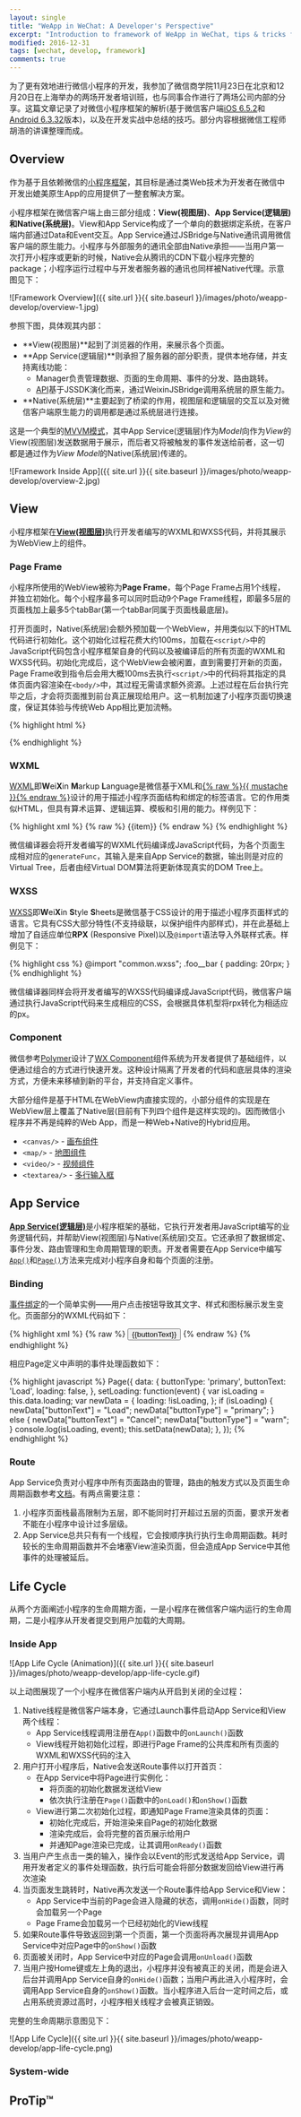 ```yaml
---
layout: single
title: "WeApp in WeChat: A Developer's Perspective"
excerpt: "Introduction to framework of WeApp in WeChat, tips & tricks for developers."
modified: 2016-12-31
tags: [wechat, develop, framework]
comments: true
---
```


为了更有效地进行微信小程序的开发，我参加了微信商学院11月23日在北京和12月20日在上海举办的两场开发者培训班，也与同事合作进行了两场公司内部的分享。这篇文章记录了对微信小程序框架的解析(基于微信客户端[iOS 6.5.2](https://itunes.apple.com/us/app/wechat/id414478124?mt=8)和[Android 6.3.32](https://play.google.com/store/apps/details?id=com.tencent.mm)版本)，以及在开发实战中总结的技巧。部分内容根据微信工程师胡浩的讲课整理而成。


## Overview

作为基于且依赖微信的[小程序框架](https://mp.weixin.qq.com/debug/wxadoc/dev/framework/MINA.html)，其目标是通过类Web技术为开发者在微信中开发出媲美原生App的应用提供了一整套解决方案。

小程序框架在微信客户端上由三部分组成：**View(视图层)**、**App Service(逻辑层)**和**Native(系统层)**。View和App Service构成了一个单向的数据绑定系统，在客户端内部通过Data和Event交互。App Service通过JSBridge与Native通讯调用微信客户端的原生能力。小程序与外部服务的通讯全部由Native承担——当用户第一次打开小程序或更新的时候，Native会从腾讯的CDN下载小程序完整的package；小程序运行过程中与开发者服务器的通讯也同样被Native代理。示意图见下：

![Framework Overview]({{ site.url }}{{ site.baseurl }}/images/photo/weapp-develop/overview-1.jpg)

参照下图，具体观其内部：

* **View(视图层)**起到了浏览器的作用，来展示各个页面。
* **App Service(逻辑层)**则承担了服务器的部分职责，提供本地存储，并支持离线功能：
  - Manager负责管理数据、页面的生命周期、事件的分发、路由跳转。
  - [API](https://mp.weixin.qq.com/debug/wxadoc/dev/api/)基于JSSDK演化而来，通过WeixinJSBridge调用系统层的原生能力。
* **Native(系统层)**主要起到了桥梁的作用，视图层和逻辑层的交互以及对微信客户端原生能力的调用都是通过系统层进行连接。

这是一个典型的[MVVM模式](https://en.wikipedia.org/wiki/Model%E2%80%93view%E2%80%93viewmodel)，其中App Service(逻辑层)作为*Model*向作为*View*的View(视图层)发送数据用于展示，而后者又将被触发的事件发送给前者，这一切都是通过作为*View Model*的Native(系统层)传递的。

![Framework Inside App]({{ site.url }}{{ site.baseurl }}/images/photo/weapp-develop/overview-2.jpg)


## View

小程序框架在[**View(视图层)**](https://mp.weixin.qq.com/debug/wxadoc/dev/framework/view/)执行开发者编写的WXML和WXSS代码，并将其展示为WebView上的组件。

### Page Frame

小程序所使用的WebView被称为**Page Frame**，每个Page Frame占用1个线程，并独立初始化。每个小程序最多可以同时启动9个Page Frame线程，即最多5层的页面栈加上最多5个tabBar(第一个tabBar同属于页面栈最底层)。

打开页面时，Native(系统层)会额外预加载一个WebView，并用类似以下的HTML代码进行初始化。这个初始化过程花费大约100ms，加载在`<script/>`中的JavaScript代码包含小程序框架自身的代码以及被编译后的所有页面的WXML和WXSS代码。初始化完成后，这个WebView会被闲置，直到需要打开新的页面，Page Frame收到指令后会用大概100ms去执行`<script/>`中的代码将其指定的具体页面内容渲染在`<body/>`中，其过程无需请求额外资源。上述过程在后台执行完毕之后，才会将页面推到前台真正展现给用户。这一机制加速了小程序页面切换速度，保证其体验与传统Web App相比更加流畅。

{% highlight html %}
<html>
<head>
    <script>
        // initial scripts
    </script>
</head>
<body>
    <!-- content -->
</body>
</html>
{% endhighlight %}


### WXML

[WXML](https://mp.weixin.qq.com/debug/wxadoc/dev/framework/view/wxml/)即**W**ei**X**in **M**arkup **L**anguage是微信基于XML和[{% raw %}{{ mustache }}{% endraw %}](https://mustache.github.io/)设计的用于描述小程序页面结构和绑定的标签语言。它的作用类似HTML，但具有算术运算、逻辑运算、模板和引用的能力。样例见下：

{% highlight xml %}
{% raw %}
<view wx:for="{{messages}}">{{item}}</view>
{% endraw %}
{% endhighlight %}

微信编译器会将开发者编写的WXML代码编译成JavaScript代码，为各个页面生成相对应的`generateFunc`，其输入是来自App Service的数据，输出则是对应的Virtual Tree，后者由经Virtual DOM算法将更新体现真实的DOM Tree上。


### WXSS

[WXSS](https://mp.weixin.qq.com/debug/wxadoc/dev/framework/view/wxss.html)即**W**ei**X**in **S**tyle **S**heets是微信基于CSS设计的用于描述小程序页面样式的语言。它具有CSS大部分特性(不支持级联，以保护组件内部样式)，并在此基础上增加了自适应单位**RPX** (Responsive Pixel)以及`@import`语法导入外联样式表。样例见下：

{% highlight css %}
@import "common.wxss";
.foo__bar {
    padding: 20rpx;
}
{% endhighlight %}

微信编译器同样会将开发者编写的WXSS代码编译成JavaScript代码，微信客户端通过执行JavaScript代码来生成相应的CSS，会根据具体机型将rpx转化为相适应的px。


### Component

微信参考[Polymer](https://www.polymer-project.org/1.0/)设计了[WX Component](https://mp.weixin.qq.com/debug/wxadoc/dev/component/)组件系统为开发者提供了基础组件，以便通过组合的方式进行快速开发。这种设计隔离了开发者的代码和底层具体的渲染方式，方便未来移植到新的平台，并支持自定义事件。

大部分组件是基于HTML在WebView内直接实现的，小部分组件的实现是在WebView层上覆盖了Native层(目前有下列四个组件是这样实现的)。因而微信小程序并不再是纯粹的Web App，而是一种Web+Native的Hybrid应用。

* `<canvas/>` - [画布组件](https://mp.weixin.qq.com/debug/wxadoc/dev/component/canvas.html)
* `<map/>` - [地图组件](https://mp.weixin.qq.com/debug/wxadoc/dev/component/map.html)
* `<video/>` - [视频组件](https://mp.weixin.qq.com/debug/wxadoc/dev/component/video.html)
* `<textarea/>` - [多行输入框](https://mp.weixin.qq.com/debug/wxadoc/dev/component/textarea.html)


## App Service

[**App Service(逻辑层)**](https://mp.weixin.qq.com/debug/wxadoc/dev/framework/app-service/)是小程序框架的基础，它执行开发者用JavaScript编写的业务逻辑代码，并帮助View(视图层)与Native(系统层)交互。它还承担了数据绑定、事件分发、路由管理和生命周期管理的职责。开发者需要在App Service中编写[`App()`](https://mp.weixin.qq.com/debug/wxadoc/dev/framework/app-service/app.html)和[`Page()`](https://mp.weixin.qq.com/debug/wxadoc/dev/framework/app-service/page.html)方法来完成对小程序自身和每个页面的注册。

### Binding

[事件绑定](https://mp.weixin.qq.com/debug/wxadoc/dev/framework/view/wxml/event.html)的一个简单实例——用户点击按钮导致其文字、样式和图标展示发生变化。页面部分的WXML代码如下：

{% highlight xml %}
{% raw %}
<view class="button-wrapper">
    <button type="{{buttonType}}" size="mini" loading="{{loading}}" bindtap="setLoading">
        {{buttonText}}
    </button>
</view>
{% endraw %}
{% endhighlight %}

相应Page定义中声明的事件处理函数如下：

{% highlight javascript %}
Page({
    data: {
        buttonType: 'primary',
        buttonText: 'Load',
        loading: false,
    },
    setLoading: function(event) {
        var isLoading = this.data.loading;
        var newData = {
            loading: !isLoading,
        };
        if (isLoading) {
            newData["buttonText"] = "Load";
            newData["buttonType"] = "primary";
        } else {
            newData["buttonText"] = "Cancel";
            newData["buttonType"] = "warn";
        }
        console.log(isLoading, event);
        this.setData(newData);
    },
});
{% endhighlight %}


### Route

App Service负责对小程序中所有页面路由的管理，路由的触发方式以及页面生命周期函数参考[文档](https://mp.weixin.qq.com/debug/wxadoc/dev/framework/app-service/page.html#%E9%A1%B5%E9%9D%A2%E7%9A%84%E8%B7%AF%E7%94%B1)。有两点需要注意：

1. 小程序页面栈最高限制为五层，即不能同时打开超过五层的页面，要求开发者不能在小程序中设计过多层级。
2. App Service总共只有有一个线程，它会按顺序执行执行生命周期函数。耗时较长的生命周期函数并不会堵塞View渲染页面，但会造成App Service中其他事件的处理被延后。


## Life Cycle

从两个方面阐述小程序的生命周期方面，一是小程序在微信客户端内运行的生命周期，二是小程序从开发者提交到用户加载的大周期。

### Inside App

![App Life Cycle (Animation)]({{ site.url }}{{ site.baseurl }}/images/photo/weapp-develop/app-life-cycle.gif)

以上动图展现了一个小程序在微信客户端内从开启到关闭的全过程：

1. Native线程是微信客户端本身，它通过Launch事件启动App Service和View两个线程：
    * App Service线程调用注册在`App()`函数中的`onLaunch()`函数
    * View线程开始初始化过程，即进行Page Frame的公共库和所有页面的WXML和WXSS代码的注入
2. 用户打开小程序后，Native会发送Route事件以打开首页：
    * 在App Service中将Page进行实例化：
        * 将页面的初始化数据发送给View
        * 依次执行注册在`Page()`函数中的`onLoad()`和`onShow()`函数
    * View进行第二次初始化过程，即通知Page Frame渲染具体的页面：
        * 初始化完成后，开始渲染来自Page的初始化数据
        * 渲染完成后，会将完整的首页展示给用户
        * 并通知Page渲染已完成，让其调用`onReady()`函数
3. 当用户产生点击一类的输入，操作会以Event的形式发送给App Service，调用开发者定义的事件处理函数，执行后可能会将部分数据发回给View进行再次渲染
4. 当页面发生跳转时，Native再次发送一个Route事件给App Service和View：
    * App Service中当前的Page会进入隐藏的状态，调用`onHide()`函数，同时会加载另一个Page
    * Page Frame会加载另一个已经初始化的View线程
5. 如果Route事件导致返回到第一个页面，第一个页面将再次展现并调用App Service中对应Page中的`onShow()`函数
6. 页面被关闭时，App Service中对应的Page会调用`onUnload()`函数
7. 当用户按Home键或左上角的退出，小程序并没有被真正的关闭，而是会进入后台并调用App Service自身的`onHide()`函数；当用户再此进入小程序时，会调用App Service自身的`onShow()`函数。当小程序进入后台一定时间之后，或占用系统资源过高时，小程序相关线程才会被真正销毁。

完整的生命周期示意图见下：

![App Life Cycle]({{ site.url }}{{ site.baseurl }}/images/photo/weapp-develop/app-life-cycle.png)


### System-wide


## ProTip™
